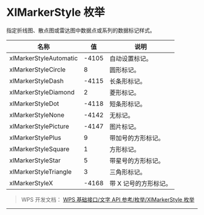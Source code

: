 # XlMarkerStyle 枚举

指定折线图、散点图或雷达图中数据点或系列的数据标记样式。

| 名称                   | 值    | 说明                  |
|------------------------|-------|-----------------------|
| xlMarkerStyleAutomatic | -4105 | 自动设置标记。        |
| xlMarkerStyleCircle    | 8     | 圆形标记。            |
| xlMarkerStyleDash      | -4115 | 长条形标记。          |
| xlMarkerStyleDiamond   | 2     | 菱形标记。            |
| xlMarkerStyleDot       | -4118 | 短条形标记。          |
| xlMarkerStyleNone      | -4142 | 无标记。              |
| xlMarkerStylePicture   | -4147 | 图片标记。            |
| xlMarkerStylePlus      | 9     | 带加号的方形标记。    |
| xlMarkerStyleSquare    | 1     | 方形标记。            |
| xlMarkerStyleStar      | 5     | 带星号的方形标记。    |
| xlMarkerStyleTriangle  | 3     | 三角形标记。          |
| xlMarkerStyleX         | -4168 | 带 X 记号的方形标记。 |

> WPS 开发文档： [WPS 基础接口/文字 API 参考/枚举/XlMarkerStyle 枚举](https://qn.cache.wpscdn.cn/encs/doc/office_v19/topics/WPS%20%E5%9F%BA%E7%A1%80%E6%8E%A5%E5%8F%A3/%E6%96%87%E5%AD%97%20API%20%E5%8F%82%E8%80%83/%E6%9E%9A%E4%B8%BE/XlMarkerStyle%20%E6%9E%9A%E4%B8%BE.html)

------------------------------------------------------------------------
